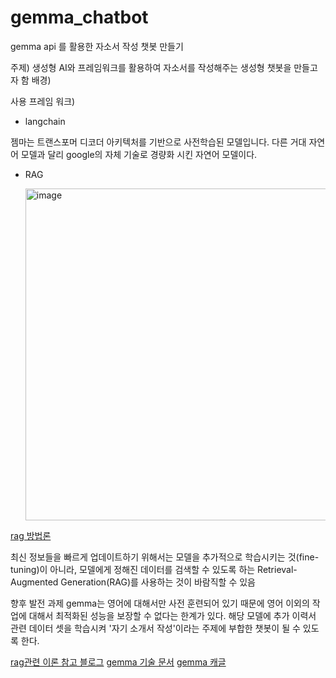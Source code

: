 # gemma_chatbot
gemma api 를 활용한 자소서 작성 챗봇 만들기

주제) 생성형 AI와 프레임워크를 활용하여 자소서를 작성해주는 생성형 챗봇을 만들고자 함
배경)



사용 프레임 워크)
- langchain
  
젬마는 트랜스포머 디코더 아키텍처를 기반으로 사전학습된 모델입니다.
다른 거대 자연어 모델과 달리 google의 자체 기술로 경량화 시킨 자연어 모델이다.

- RAG
  
  <img width="531" alt="image" src="https://github.com/user-attachments/assets/14844b8e-3a24-44a1-91bb-1e60c72548a8">
  
[rag 방법론](https://proceedings.neurips.cc/paper_files/paper/2020/file/6b493230205f780e1bc26945df7481e5-Paper.pdf)

최신 정보들을 빠르게 업데이트하기 위해서는 모델을 추가적으로 학습시키는 것(fine-tuning)이 아니라, 모델에게 정해진 데이터를 검색할 수 있도록 하는 Retrieval-Augmented Generation(RAG)를 사용하는 것이 바람직할 수 있음

향후 발전 과제
gemma는 영어에 대해서만 사전 훈련되어 있기 때문에 영어 이외의 작업에 대해서 최적화된 성능을 보장할 수 없다는 한계가 있다.
해당 모델에 추가 이력서 관련 데이터 셋을 학습시켜 '자기 소개서 작성'이라는 주제에 부합한 챗봇이 될 수 있도록 한다.

[rag관련 이론 참고 블로그](https://inblog.ai/moondb/13538)
[gemma 기술 문서](https://storage.googleapis.com/deepmind-media/gemma/gemma-report.pdf)
[gemma 캐글](https://www.kaggle.com/models/google/gemma/)


